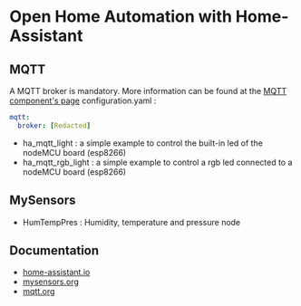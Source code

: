 # Open Home Automation with Home-Assistant

## MQTT
A MQTT broker is mandatory. More information can be found at the [MQTT component's page](https://home-assistant.io/components/mqtt/)
configuration.yaml :
```yaml
mqtt:
  broker: [Redacted]
```
- ha_mqtt_light : a simple example to control the built-in led of the nodeMCU board (esp8266)
- ha_mqtt_rgb_light : a simple example to control a rgb led connected to a nodeMCU board (esp8266)

## MySensors
- HumTempPres : Humidity, temperature and pressure node

## Documentation
- [home-assistant.io](https://home-assistant.io)
- [mysensors.org](https://www.mysensors.org)
- [mqtt.org](http://mqtt.org)
